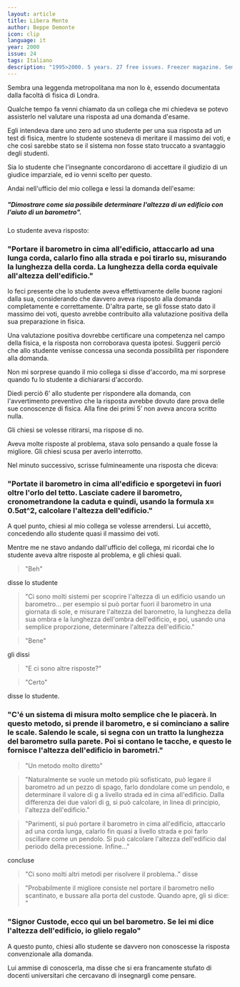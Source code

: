 ```yaml
---
layout: article
title: Libera Mente
author: Beppe Demonte
icon: clip
language: it
year: 2000
issue: 24
tags: Italiano
description: "1995>2000. 5 years. 27 free issues. Freezer magazine. Sembra una leggenda metropolitana ma non lo è, essendo documentata dalla facoltà di fisica di Londra. Qualche tempo fa venni chiamato da un collega che mi chiedeva se potevo assisterlo nel valutare una risposta ad una domanda d'esame."
---
```


Sembra una leggenda metropolitana ma non lo è, essendo documentata dalla facoltà di fisica di Londra.

Qualche tempo fa venni chiamato da un collega che mi chiedeva se potevo assisterlo nel valutare una risposta ad una domanda d'esame.

Egli intendeva dare uno zero ad uno studente per una sua risposta ad un test di fisica, mentre lo studente sosteneva di meritare il massimo dei voti, e che così sarebbe stato se il sistema non fosse stato truccato a svantaggio degli studenti.

Sia lo studente che l'insegnante concordarono di accettare il giudizio di un giudice imparziale, ed io venni scelto per questo.

Andai nell'ufficio del mio collega e lessi la domanda dell'esame:

##### "Dimostrare come sia possibile determinare l'altezza di un edificio con l'aiuto di un barometro".

Lo studente aveva risposto:  

### "Portare il barometro in cima all'edificio, attaccarlo ad una lunga corda, calarlo fino alla strada e poi tirarlo su, misurando la lunghezza della corda. La lunghezza della corda equivale all'altezza dell'edificio."

Io feci presente che lo studente aveva effettivamente delle buone ragioni dalla sua, considerando che davvero aveva risposto alla domanda completamente e correttamente. D'altra parte, se gli fosse stato dato il massimo dei voti, questo avrebbe contribuito alla valutazione positiva della sua preparazione in fisica.

Una valutazione positiva dovrebbe certificare una competenza nel campo della fisica, e la risposta non corroborava questa ipotesi. Suggerii perciò che allo studente venisse concessa una seconda possibilità per rispondere alla domanda.

Non mi sorprese quando il mio collega si disse d'accordo, ma mi sorprese quando fu lo studente a dichiararsi d'accordo.

Diedi perciò 6’ allo studente per rispondere alla domanda, con l'avvertimento preventivo che la risposta avrebbe dovuto dare prova delle sue conoscenze di fisica. Alla fine dei primi 5’ non aveva ancora scritto nulla.

Gli chiesi se volesse ritirarsi, ma rispose di no.

Aveva molte risposte al problema, stava solo pensando a quale fosse la migliore.
Gli chiesi scusa per averlo interrotto.

Nel minuto successivo, scrisse fulmineamente una risposta che diceva:

### "Portate il barometro in cima all'edificio e sporgetevi in fuori oltre l'orlo del tetto. Lasciate cadere il barometro, cronometrandone la caduta e quindi, usando la formula x= 0.5*a*t^2, calcolare l'altezza dell'edificio."

A quel punto, chiesi al mio collega se volesse arrendersi. Lui accettò, concedendo allo studente quasi il massimo dei voti.

Mentre me ne stavo andando dall'ufficio del collega, mi ricordai che lo studente aveva altre risposte al problema, e gli chiesi quali.

>"Beh"

disse lo studente

>"Ci sono molti sistemi per scoprire l'altezza di un edificio usando un barometro... per esempio si può portar fuori il barometro in una giornata di sole, e misurare l'altezza del barometro, la lunghezza della sua ombra e la lunghezza dell'ombra dell'edificio, e poi, usando una semplice proporzione, determinare l'altezza dell'edificio."

>"Bene"

gli dissi

>"E ci sono altre risposte?"

>"Certo"

disse lo studente.

### "C'é un sistema di misura molto semplice che le piacerà. In questo metodo, si prende il barometro, e si cominciano a salire le scale. Salendo le scale, si segna con un tratto la lunghezza del barometro sulla parete. Poi si contano le tacche, e questo le fornisce l'altezza dell'edificio in barometri."

>"Un metodo molto diretto"

>"Naturalmente se vuole un metodo più sofisticato, può legare il barometro ad un pezzo di spago, farlo dondolare come un pendolo, e determinare il valore di g a livello strada ed in cima all'edificio. Dalla differenza dei due valori di g, si può calcolare, in linea di principio, l'altezza dell'edificio."

>"Parimenti, si può portare il barometro in cima all'edificio, attaccarlo ad una corda lunga, calarlo fin quasi a livello strada e poi farlo oscillare come un pendolo. Si può calcolare l'altezza dell'edificio dal periodo della precessione. Infine..."

concluse

>"Ci sono molti altri metodi per risolvere il problema.." disse

>"Probabilmente il migliore consiste nel portare il barometro nello scantinato, e bussare alla porta del custode. Quando apre, gli si dice: "



### "Signor Custode, ecco qui un bel barometro. Se lei mi dice l'altezza dell'edificio, io glielo regalo"

A questo punto, chiesi allo studente se davvero non conoscesse la risposta convenzionale alla domanda.

Lui ammise di conoscerla, ma disse che si era francamente stufato di docenti universitari che cercavano di insegnargli come pensare.
